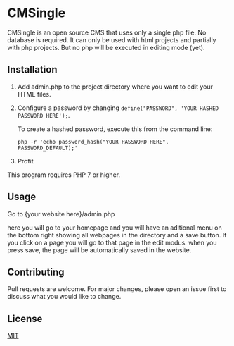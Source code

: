 # CMSingle

CMSingle is an open source CMS that uses only a single php file. No database is required. It can only be used with html projects and partially with php projects. But no php will be executed in editing mode (yet).

## Installation

1. Add admin.php to the project directory where you want to edit your HTML files.
2. Configure a password by changing `define("PASSWORD", 'YOUR HASHED PASSWORD HERE');`.

   To create a hashed password, execute this from the command line:
   
   `php -r 'echo password_hash("YOUR PASSWORD HERE", PASSWORD_DEFAULT);'`
3. Profit

This program requires PHP 7 or higher.

## Usage

Go to {your website here}/admin.php

here you will go to your homepage and you will have an aditional menu on the bottom right showing all webpages in the directory and a save button. If you click on a page you will go to that page in the edit modus. when you press save, the page will be automatically saved in the website.

## Contributing
Pull requests are welcome. For major changes, please open an issue first to discuss what you would like to change.

## License
[MIT](https://choosealicense.com/licenses/mit/)
